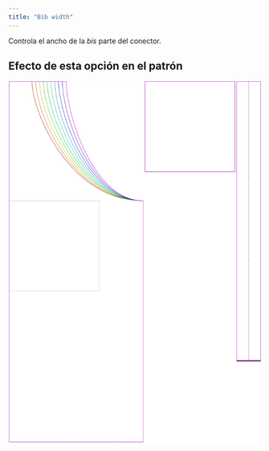 ```yaml
---
title: "Bib width"
---
```


Controla el ancho de la _bis_ parte del conector.

## Efecto de esta opción en el patrón

![Esta imagen muestra el efecto de esta opción superponiendo varias variantes que tienen un valor diferente para esta opción](albert_bibwidth_sample.svg "Efecto de esta opción en el patrón")
